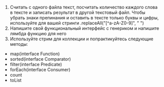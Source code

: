 1. Считать с одного файла текст, посчитать количество каждого слова в тексте и записать результат в другой текстовый файл. Чтобы убрать знаки препинания и оставить в тексте только буквы и цифры, используйте для вашей стринги .replaceAll("[^a-zA-Z0-9]", " ")
2. Напишите свой функциональный интерфейс с генериком и напишите лямбда функцию для него
3. Используйте стрим для коллекции и попрактикуйтесь следующие методы:
- map(interface Function)
- sorted(interface Comparator)
- filter(interface Predicate)
- forEach(interface Consumer)
- count
- toList
